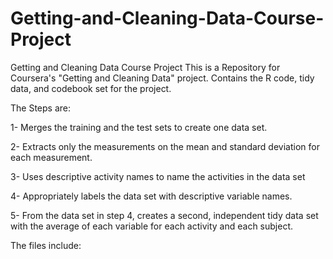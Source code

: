 # Getting-and-Cleaning-Data-Course-Project
Getting and Cleaning Data Course Project
This is a Repository for Coursera's "Getting and Cleaning Data" project. Contains the R code, tidy data, and codebook set for the project.

The Steps are:

1- Merges the training and the test sets to create one data set.

2- Extracts only the measurements on the mean and standard deviation for each measurement.

3- Uses descriptive activity names to name the activities in the data set

4- Appropriately labels the data set with descriptive variable names.

5- From the data set in step 4, creates a second, independent tidy data set with the average of each variable for each activity and each subject.

The files include:

